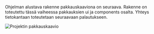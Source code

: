 Ohjelman alustava rakenne pakkauskaaviona on seuraava. Rakenne on toteutettu tässä vaiheessa pakkauksien ui ja components osalta. Yhteys tietokantaan toteutetaan seuraavaan palautukseen.

![Projektin pakkauskaavio](dokumentaatio/kuvat/pakkauskaavio.jpg)
